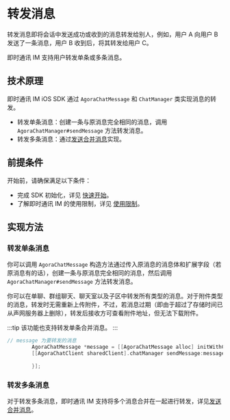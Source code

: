 # 转发消息

转发消息即将会话中发送成功或收到的消息转发给别人，例如，用户 A 向用户 B 发送了一条消息，用户 B 收到后，将其转发给用户 C。

即时通讯 IM 支持用户转发单条或多条消息。

## 技术原理

即时通讯 IM iOS SDK 通过 `AgoraChatMessage` 和 `ChatManager` 类实现消息的转发。

- 转发单条消息：创建一条与原消息完全相同的消息，调用 `AgoraChatManager#sendMessage` 方法转发消息。
- 转发多条消息：通过[发送合并消息](message_send_receive.html#发送和接收合并消息)实现。

## 前提条件

开始前，请确保满足以下条件：

- 完成 SDK 初始化，详见 [快速开始](quickstart.html)。
- 了解即时通讯 IM 的使用限制，详见 [使用限制](limitation.html)。

## 实现方法

### 转发单条消息

你可以调用 `AgoraChatMessage` 构造方法通过传入原消息的消息体和扩展字段（若原消息有的话），创建一条与原消息完全相同的消息，然后调用 `AgoraChatManager#sendMessage` 方法转发消息。

你可以在单聊、群组聊天、聊天室以及子区中转发所有类型的消息。对于附件类型的消息，转发时无需重新上传附件，不过，若消息过期（即由于超过了存储时间已从声网服务器上删除），转发后接收方可查看附件地址，但无法下载附件。

:::tip
该功能也支持转发单条合并消息。
:::

```objectivec
// message 为要转发的消息
        AgoraChatMessage *message = [[AgoraChatMessage alloc] initWithConversationID:@"" body:existMessage.body ext:nil];
        [[AgoraChatClient sharedClient].chatManager sendMessage:message progress:nil completion:^(AgoraChatMessage *message, AgoraChatError *error) {
            
        }];
```

### 转发多条消息

对于转发多条消息，即时通讯 IM 支持将多个消息合并在一起进行转发，详见[发送合并消息](message_send_receive.html#发送和接收合并消息)。




